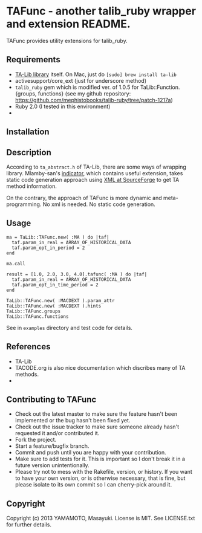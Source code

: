 # TAFunc  - another talib_ruby wrapper and extension README.

TAFunc provides utility extensions for talib_ruby.

## Requirements
* [TA-Lib library](http://ta-lib.org) itself. On Mac, just do ``[sudo] brew install ta-lib``
* activesupport/core_ext (just for underscore method)
* ``talib_ruby`` gem which is modified ver. of 1.0.5 for TaLib::Function.{groups, functions} (see my github repository: https://github.com/mephistobooks/talib-ruby/tree/patch-1217a)
* Ruby 2.0 (I tested in this environment)
*

## Installation


## Description

According to ``ta_abstract.h`` of TA-Lib, there are some ways of wrapping library. Mlamby-san's [indicator](https://github.com/mlamby/indicator), which contains useful extension, takes static code generation approach using [XML at SourceForge]() to get TA method information.

On the contrary, the approach of TAFunc is more dynamic and meta-programming. No xml is needed. No static code generation.


## Usage

```
ma = TaLib::TAFunc.new( :MA ) do |taf|
  taf.param_in_real = ARRAY_OF_HISTORICAL_DATA
  taf.param_opt_in_period = 2
end

ma.call

```

```
result = [1.0, 2.0, 3.0, 4.0].tafunc( :MA ) do |taf|
  taf.param_in_real = ARRAY_OF_HISTORICAL_DATA
  taf.param_opt_in_time_period = 2
end
```


```
TaLib::TAFunc.new( :MACDEXT ).param_attr
TaLib::TAFunc.new( :MACDEXT ).hints
TaLib::TAFunc.groups
TaLib::TAFunc.functions
```

See in ``examples`` directory and test code for details.

## References
* TA-Lib
* TACODE.org is also nice documentation which discribes many of TA methods.
*

## Contributing to TAFunc
 
* Check out the latest master to make sure the feature hasn't been implemented or the bug hasn't been fixed yet.
* Check out the issue tracker to make sure someone already hasn't requested it and/or contributed it.
* Fork the project.
* Start a feature/bugfix branch.
* Commit and push until you are happy with your contribution.
* Make sure to add tests for it. This is important so I don't break it in a future version unintentionally.
* Please try not to mess with the Rakefile, version, or history. If you want to have your own version, or is otherwise necessary, that is fine, but please isolate to its own commit so I can cherry-pick around it.

## Copyright

Copyright (c) 2013 YAMAMOTO, Masayuki. License is MIT. See LICENSE.txt for
further details.

